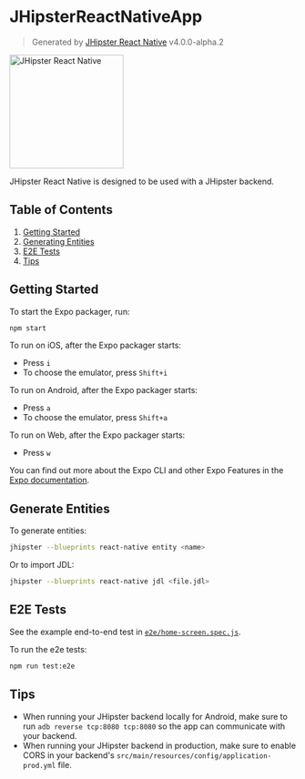 # JHipsterReactNativeApp

> Generated by [JHipster React Native](https://github.com/ruddell/generator-jhipster-react-native) v4.0.0-alpha.2

<div>
    <a href="https://github.com/ruddell/generator-jhipster-react-native">
        <img src="https://raw.githubusercontent.com/ruddell/ignite-jhipster/9f7665e3cafd6032de4a73d469789855b55a4f33/docs/images/jh-rn-logo.png" alt="JHipster React Native" height="200">
    </a>
</div>

JHipster React Native is designed to be used with a JHipster backend.

## Table of Contents

1. [Getting Started](#getting-started)
2. [Generating Entities](#entities)
3. [E2E Tests](#e2e-tests)
4. [Tips](#tips)

## Getting Started

To start the Expo packager, run:

```bash
npm start
```

To run on iOS, after the Expo packager starts:

- Press `i`
- To choose the emulator, press `Shift+i`

To run on Android, after the Expo packager starts:

- Press `a`
- To choose the emulator, press `Shift+a`

To run on Web, after the Expo packager starts:

- Press `w`

You can find out more about the Expo CLI and other Expo Features in the [Expo documentation](https://docs.expo.io/).

## Generate Entities

To generate entities:

```bash
jhipster --blueprints react-native entity <name>
```

Or to import JDL:

```bash
jhipster --blueprints react-native jdl <file.jdl>
```

## E2E Tests

See the example end-to-end test in [`e2e/home-screen.spec.js`](e2e/home-screen.spec.js).

To run the e2e tests:

```bash
npm run test:e2e
```

## Tips

- When running your JHipster backend locally for Android, make sure to run `adb reverse tcp:8080 tcp:8080` so the app can communicate with your backend.
- When running your JHipster backend in production, make sure to enable CORS in your backend's `src/main/resources/config/application-prod.yml` file.
